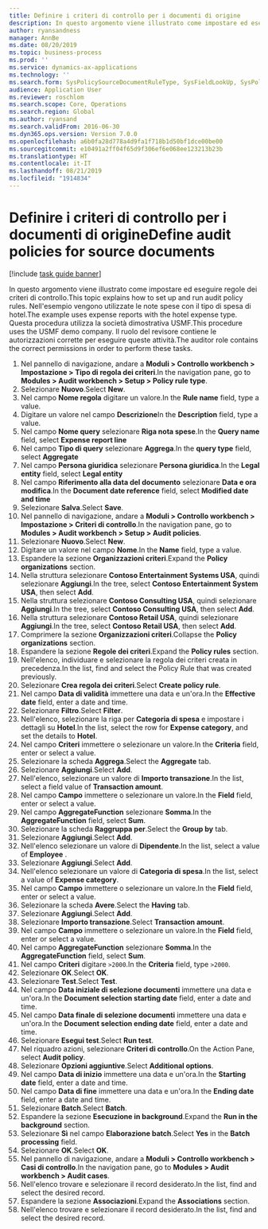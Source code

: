 ```yaml
---
title: Definire i criteri di controllo per i documenti di origine
description: In questo argomento viene illustrato come impostare ed eseguire regole dei criteri di controllo.
author: ryansandness
manager: AnnBe
ms.date: 08/20/2019
ms.topic: business-process
ms.prod: ''
ms.service: dynamics-ax-applications
ms.technology: ''
ms.search.form: SysPolicySourceDocumentRuleType, SysFieldLookUp, SysPolicyListPage, SysPolicy, AuditPolicyRule, SysQueryForm, SysQueryFieldLookUp, AuditPolicyDateSelection, AuditPolicyAdditionalOption, BatchJob, CaseDetail
audience: Application User
ms.reviewer: roschlom
ms.search.scope: Core, Operations
ms.search.region: Global
ms.author: ryansand
ms.search.validFrom: 2016-06-30
ms.dyn365.ops.version: Version 7.0.0
ms.openlocfilehash: a6b0fa28d778a4d9fa1f718b1d50bf1dce00be00
ms.sourcegitcommit: e10491a2ff04f65d9f306ef6e068ee123213b23b
ms.translationtype: HT
ms.contentlocale: it-IT
ms.lasthandoff: 08/21/2019
ms.locfileid: "1914834"
---
```

# <a name="define-audit-policies-for-source-documents"></a><span data-ttu-id="99f8f-103">Definire i criteri di controllo per i documenti di origine</span><span class="sxs-lookup"><span data-stu-id="99f8f-103">Define audit policies for source documents</span></span>

[!include [task guide banner](../../includes/task-guide-banner.md)]

<span data-ttu-id="99f8f-104">In questo argomento viene illustrato come impostare ed eseguire regole dei criteri di controllo.</span><span class="sxs-lookup"><span data-stu-id="99f8f-104">This topic explains how to set up and run audit policy rules.</span></span> <span data-ttu-id="99f8f-105">Nell'esempio vengono utilizzate le note spese con il tipo di spesa di hotel.</span><span class="sxs-lookup"><span data-stu-id="99f8f-105">The example uses expense reports with the hotel expense type.</span></span> <span data-ttu-id="99f8f-106">Questa procedura utilizza la società dimostrativa USMF.</span><span class="sxs-lookup"><span data-stu-id="99f8f-106">This procedure uses the USMF demo company.</span></span> <span data-ttu-id="99f8f-107">Il ruolo del revisore contiene le autorizzazioni corrette per eseguire queste attività.</span><span class="sxs-lookup"><span data-stu-id="99f8f-107">The auditor role contains the correct permissions in order to perform these tasks.</span></span>

1. <span data-ttu-id="99f8f-108">Nel pannello di navigazione, andare a **Moduli > Controllo workbench > Impostazione > Tipo di regola dei criteri**.</span><span class="sxs-lookup"><span data-stu-id="99f8f-108">In the navigation pane, go to **Modules > Audit workbench > Setup > Policy rule type**.</span></span>
2. <span data-ttu-id="99f8f-109">Selezionare **Nuovo**.</span><span class="sxs-lookup"><span data-stu-id="99f8f-109">Select **New**.</span></span>
3. <span data-ttu-id="99f8f-110">Nel campo **Nome regola** digitare un valore.</span><span class="sxs-lookup"><span data-stu-id="99f8f-110">In the **Rule name** field, type a value.</span></span>
4. <span data-ttu-id="99f8f-111">Digitare un valore nel campo **Descrizione**</span><span class="sxs-lookup"><span data-stu-id="99f8f-111">In the **Description** field, type a value.</span></span>
5. <span data-ttu-id="99f8f-112">Nel campo **Nome query** selezionare **Riga nota spese**.</span><span class="sxs-lookup"><span data-stu-id="99f8f-112">In the **Query name** field, select **Expense report line**</span></span>
6. <span data-ttu-id="99f8f-113">Nel campo **Tipo di query** selezionare **Aggrega**.</span><span class="sxs-lookup"><span data-stu-id="99f8f-113">In the **query type** field, select **Aggregate**</span></span>
7. <span data-ttu-id="99f8f-114">Nel campo **Persona giuridica** selezionare **Persona giuridica**.</span><span class="sxs-lookup"><span data-stu-id="99f8f-114">In the **Legal entity** field, select **Legal entity**</span></span>
8. <span data-ttu-id="99f8f-115">Nel campo **Riferimento alla data del documento** selezionare **Data e ora modifica**.</span><span class="sxs-lookup"><span data-stu-id="99f8f-115">In the **Document date reference** field, select **Modified date and time**</span></span>
9. <span data-ttu-id="99f8f-116">Selezionare **Salva**.</span><span class="sxs-lookup"><span data-stu-id="99f8f-116">Select **Save**.</span></span>
10. <span data-ttu-id="99f8f-117">Nel pannello di navigazione, andare a **Moduli > Controllo workbench > Impostazione > Criteri di controllo**.</span><span class="sxs-lookup"><span data-stu-id="99f8f-117">In the navigation pane, go to **Modules > Audit workbench > Setup > Audit policies**.</span></span>
11. <span data-ttu-id="99f8f-118">Selezionare **Nuovo**.</span><span class="sxs-lookup"><span data-stu-id="99f8f-118">Select **New**.</span></span>
12. <span data-ttu-id="99f8f-119">Digitare un valore nel campo **Nome**.</span><span class="sxs-lookup"><span data-stu-id="99f8f-119">In the **Name** field, type a value.</span></span>
13. <span data-ttu-id="99f8f-120">Espandere la sezione **Organizzazioni criteri**.</span><span class="sxs-lookup"><span data-stu-id="99f8f-120">Expand the **Policy organizations** section.</span></span>
14. <span data-ttu-id="99f8f-121">Nella struttura selezionare **Contoso Entertainment Systems USA**, quindi selezionare **Aggiungi**.</span><span class="sxs-lookup"><span data-stu-id="99f8f-121">In the tree, select **Contoso Entertainment System USA**, then select **Add**.</span></span>
15. <span data-ttu-id="99f8f-122">Nella struttura selezionare **Contoso Consulting USA**, quindi selezionare **Aggiungi**.</span><span class="sxs-lookup"><span data-stu-id="99f8f-122">In the tree, select **Contoso Consulting USA**, then select **Add**.</span></span>
16. <span data-ttu-id="99f8f-123">Nella struttura selezionare **Contoso Retail USA**, quindi selezionare **Aggiungi**.</span><span class="sxs-lookup"><span data-stu-id="99f8f-123">In the tree, select **Contoso Retail USA**, then select **Add**.</span></span>
17. <span data-ttu-id="99f8f-124">Comprimere la sezione **Organizzazioni criteri**.</span><span class="sxs-lookup"><span data-stu-id="99f8f-124">Collapse the **Policy organizations** section.</span></span>
18. <span data-ttu-id="99f8f-125">Espandere la sezione **Regole dei criteri**.</span><span class="sxs-lookup"><span data-stu-id="99f8f-125">Expand the **Policy rules** section.</span></span>
19. <span data-ttu-id="99f8f-126">Nell'elenco, individuare e selezionare la regola dei criteri creata in precedenza.</span><span class="sxs-lookup"><span data-stu-id="99f8f-126">In the list, find and select the Policy Rule that was created previously.</span></span>
20. <span data-ttu-id="99f8f-127">Selezionare **Crea regola dei criteri**.</span><span class="sxs-lookup"><span data-stu-id="99f8f-127">Select **Create policy rule**.</span></span>
21. <span data-ttu-id="99f8f-128">Nel campo **Data di validità** immettere una data e un'ora.</span><span class="sxs-lookup"><span data-stu-id="99f8f-128">In the **Effective date** field, enter a date and time.</span></span>
22. <span data-ttu-id="99f8f-129">Selezionare **Filtro**.</span><span class="sxs-lookup"><span data-stu-id="99f8f-129">Select **Filter**.</span></span>
23. <span data-ttu-id="99f8f-130">Nell'elenco, selezionare la riga per **Categoria di spesa** e impostare i dettagli su **Hotel**.</span><span class="sxs-lookup"><span data-stu-id="99f8f-130">In the list, select the row for **Expense category**, and set the details to **Hotel**.</span></span>
24. <span data-ttu-id="99f8f-131">Nel campo **Criteri** immettere o selezionare un valore.</span><span class="sxs-lookup"><span data-stu-id="99f8f-131">In the **Criteria** field, enter or select a value.</span></span>
25. <span data-ttu-id="99f8f-132">Selezionare la scheda **Aggrega**.</span><span class="sxs-lookup"><span data-stu-id="99f8f-132">Select the **Aggregate** tab.</span></span>
26. <span data-ttu-id="99f8f-133">Selezionare **Aggiungi**.</span><span class="sxs-lookup"><span data-stu-id="99f8f-133">Select **Add**.</span></span>
27. <span data-ttu-id="99f8f-134">Nell'elenco, selezionare un valore di **Importo transazione**.</span><span class="sxs-lookup"><span data-stu-id="99f8f-134">In the list, select a field value of **Transaction amount**.</span></span>
28. <span data-ttu-id="99f8f-135">Nel campo **Campo** immettere o selezionare un valore.</span><span class="sxs-lookup"><span data-stu-id="99f8f-135">In the **Field** field, enter or select a value.</span></span>
29. <span data-ttu-id="99f8f-136">Nel campo **AggregateFunction** selezionare **Somma**.</span><span class="sxs-lookup"><span data-stu-id="99f8f-136">In the **AggregateFunction** field, select **Sum**.</span></span>
30. <span data-ttu-id="99f8f-137">Selezionare la scheda **Raggruppa per**.</span><span class="sxs-lookup"><span data-stu-id="99f8f-137">Select the **Group by** tab.</span></span>
31. <span data-ttu-id="99f8f-138">Selezionare **Aggiungi**.</span><span class="sxs-lookup"><span data-stu-id="99f8f-138">Select **Add**.</span></span>
32. <span data-ttu-id="99f8f-139">Nell'elenco selezionare un valore di **Dipendente**.</span><span class="sxs-lookup"><span data-stu-id="99f8f-139">In the list, select a value of **Employee** .</span></span>
33. <span data-ttu-id="99f8f-140">Selezionare **Aggiungi**.</span><span class="sxs-lookup"><span data-stu-id="99f8f-140">Select **Add**.</span></span>
34. <span data-ttu-id="99f8f-141">Nell'elenco selezionare un valore di **Categoria di spesa**.</span><span class="sxs-lookup"><span data-stu-id="99f8f-141">In the list, select a value of **Expense category**.</span></span>
35. <span data-ttu-id="99f8f-142">Nel campo **Campo** immettere o selezionare un valore.</span><span class="sxs-lookup"><span data-stu-id="99f8f-142">In the **Field** field, enter or select a value.</span></span>
36. <span data-ttu-id="99f8f-143">Selezionare la scheda **Avere**.</span><span class="sxs-lookup"><span data-stu-id="99f8f-143">Select the **Having** tab.</span></span>
37. <span data-ttu-id="99f8f-144">Selezionare **Aggiungi**.</span><span class="sxs-lookup"><span data-stu-id="99f8f-144">Select **Add**.</span></span>
38. <span data-ttu-id="99f8f-145">Selezionare **Importo transazione**.</span><span class="sxs-lookup"><span data-stu-id="99f8f-145">Select **Transaction amount**.</span></span>
39. <span data-ttu-id="99f8f-146">Nel campo **Campo** immettere o selezionare un valore.</span><span class="sxs-lookup"><span data-stu-id="99f8f-146">In the **Field** field, enter or select a value.</span></span>
40. <span data-ttu-id="99f8f-147">Nel campo **AggregateFunction** selezionare **Somma**.</span><span class="sxs-lookup"><span data-stu-id="99f8f-147">In the **AggregateFunction** field, select **Sum**.</span></span>
41. <span data-ttu-id="99f8f-148">Nel campo **Criteri** digitare `>2000`.</span><span class="sxs-lookup"><span data-stu-id="99f8f-148">In the **Criteria** field, type `>2000`.</span></span>
42. <span data-ttu-id="99f8f-149">Selezionare **OK**.</span><span class="sxs-lookup"><span data-stu-id="99f8f-149">Select **OK**.</span></span>
43. <span data-ttu-id="99f8f-150">Selezionare **Test**.</span><span class="sxs-lookup"><span data-stu-id="99f8f-150">Select **Test**.</span></span>
44. <span data-ttu-id="99f8f-151">Nel campo **Data iniziale di selezione documenti** immettere una data e un'ora.</span><span class="sxs-lookup"><span data-stu-id="99f8f-151">In the **Document selection starting date** field, enter a date and time.</span></span>
45. <span data-ttu-id="99f8f-152">Nel campo **Data finale di selezione documenti** immettere una data e un'ora.</span><span class="sxs-lookup"><span data-stu-id="99f8f-152">In the **Document selection ending date** field, enter a date and time.</span></span>
46. <span data-ttu-id="99f8f-153">Selezionare **Esegui test**.</span><span class="sxs-lookup"><span data-stu-id="99f8f-153">Select **Run test**.</span></span>
47. <span data-ttu-id="99f8f-154">Nel riquadro azioni, selezionare **Criteri di controllo**.</span><span class="sxs-lookup"><span data-stu-id="99f8f-154">On the Action Pane, select **Audit policy**.</span></span>
48. <span data-ttu-id="99f8f-155">Selezionare **Opzioni aggiuntive**.</span><span class="sxs-lookup"><span data-stu-id="99f8f-155">Select **Additional options**.</span></span>
49. <span data-ttu-id="99f8f-156">Nel campo **Data di inizio** immettere una data e un'ora.</span><span class="sxs-lookup"><span data-stu-id="99f8f-156">In the **Starting date** field, enter a date and time.</span></span>
50. <span data-ttu-id="99f8f-157">Nel campo **Data di fine** immettere una data e un'ora.</span><span class="sxs-lookup"><span data-stu-id="99f8f-157">In the **Ending date** field, enter a date and time.</span></span>
51. <span data-ttu-id="99f8f-158">Selezionare **Batch**.</span><span class="sxs-lookup"><span data-stu-id="99f8f-158">Select **Batch**.</span></span>
52. <span data-ttu-id="99f8f-159">Espandere la sezione **Esecuzione in background**.</span><span class="sxs-lookup"><span data-stu-id="99f8f-159">Expand the **Run in the background** section.</span></span>
53. <span data-ttu-id="99f8f-160">Selezionare **Sì** nel campo **Elaborazione batch**.</span><span class="sxs-lookup"><span data-stu-id="99f8f-160">Select **Yes** in the **Batch processing** field.</span></span>
54. <span data-ttu-id="99f8f-161">Selezionare **OK**.</span><span class="sxs-lookup"><span data-stu-id="99f8f-161">Select **OK**.</span></span>
55. <span data-ttu-id="99f8f-162">Nel pannello di navigazione, andare a **Moduli > Controllo workbench > Casi di controllo**.</span><span class="sxs-lookup"><span data-stu-id="99f8f-162">In the navigation pane, go to **Modules > Audit workbench > Audit cases**.</span></span>
56. <span data-ttu-id="99f8f-163">Nell'elenco trovare e selezionare il record desiderato.</span><span class="sxs-lookup"><span data-stu-id="99f8f-163">In the list, find and select the desired record.</span></span>
57. <span data-ttu-id="99f8f-164">Espandere la sezione **Associazioni**.</span><span class="sxs-lookup"><span data-stu-id="99f8f-164">Expand the **Associations** section.</span></span>
58. <span data-ttu-id="99f8f-165">Nell'elenco trovare e selezionare il record desiderato.</span><span class="sxs-lookup"><span data-stu-id="99f8f-165">In the list, find and select the desired record.</span></span>

